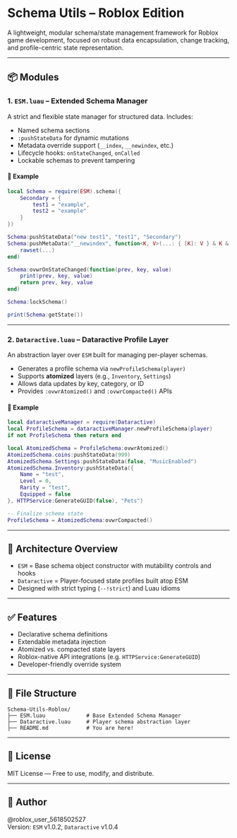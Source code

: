 # Schema Utils – Roblox Edition

A lightweight, modular schema/state management framework for Roblox game development, focused on robust data encapsulation, change tracking, and profile-centric state representation.

---

## 📦 Modules

### 1. `ESM.luau` – Extended Schema Manager

A strict and flexible state manager for structured data. Includes:

- Named schema sections
- `:pushStateData` for dynamic mutations
- Metadata override support (`__index`, `__newindex`, etc.)
- Lifecycle hooks: `onStateChanged`, `onCalled`
- Lockable schemas to prevent tampering

#### 🔧 Example

```lua
local Schema = require(ESM).schema({
    Secondary = {
        test1 = "example",
        test2 = "example"
    }
})

Schema:pushStateData("new test1", "test1", "Secondary")
Schema:pushMetaData("__newindex", function<K, V>(...: { [K]: V } & K & V)
    rawset(...)
end)

Schema:ovwrOnStateChanged(function(prev, key, value)
    print(prev, key, value)
    return prev, key, value
end)

Schema:lockSchema()

print(Schema:getState())
```

---

### 2. `Dataractive.luau` – Dataractive Profile Layer

An abstraction layer over `ESM` built for managing per-player schemas.

- Generates a profile schema via `newProfileSchema(player)`
- Supports **atomized** layers (e.g., `Inventory`, `Settings`)
- Allows data updates by key, category, or ID
- Provides `:ovwrAtomized()` and `:ovwrCompacted()` APIs

#### 🔧 Example

```lua
local dataractiveManager = require(Dataractive)
local ProfileSchema = dataractiveManager.newProfileSchema(player)
if not ProfileSchema then return end

local AtomizedSchema = ProfileSchema:ovwrAtomized()
AtomizedSchema.coins:pushStateData(999)
AtomizedSchema.Settings:pushStateData(false, "MusicEnabled")
AtomizedSchema.Inventory:pushStateData({
    Name = "test",
    Level = 0,
    Rarity = "test",
    Equipped = false
}, HTTPService:GenerateGUID(false), "Pets")

-- Finalize schema state
ProfileSchema = AtomizedSchema:ovwrCompacted()
```

---

## 🧱 Architecture Overview

- `ESM` = Base schema object constructor with mutability controls and hooks
- `Dataractive` = Player-focused state profiles built atop ESM
- Designed with strict typing (`--!strict`) and Luau idioms

---

## ✅ Features

- Declarative schema definitions
- Extendable metadata injection
- Atomized vs. compacted state layers
- Roblox-native API integrations (e.g. `HTTPService:GenerateGUID`)
- Developer-friendly override system

---

## 📁 File Structure

```
Schema-Utils-Roblox/
├── ESM.luau             # Base Extended Schema Manager
├── Dataractive.luau     # Player schema abstraction layer
├── README.md            # You are here!
```

---

## 📝 License

MIT License — Free to use, modify, and distribute.

---

## 👤 Author

@roblox_user_5618502527  
Version: `ESM` v1.0.2, `Dataractive` v1.0.4
